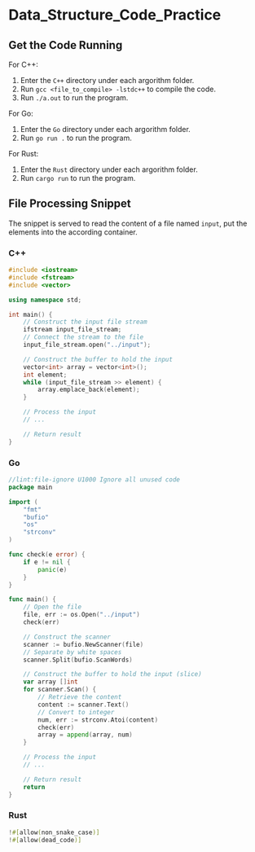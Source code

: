 # Data_Structure_Code_Practice

## Get the Code Running

For C++:
1. Enter the `C++` directory under each argorithm folder.
2. Run `gcc <file_to_compile> -lstdc++` to compile the code. 
3. Run `./a.out` to run the program.

For Go:
1. Enter the `Go` directory under each argorithm folder.
2. Run `go run .` to run the program.

For Rust:
1. Enter the `Rust` directory under each argorithm folder.
2. Run `cargo run` to run the program.

## File Processing Snippet

The snippet is served to read the content of a file named `input`, put the elements into the according container.

### C++

```C++
#include <iostream>
#include <fstream>
#include <vector>

using namespace std;

int main() {
    // Construct the input file stream
    ifstream input_file_stream;
    // Connect the stream to the file
    input_file_stream.open("../input");

    // Construct the buffer to hold the input
    vector<int> array = vector<int>();
    int element;
    while (input_file_stream >> element) {
        array.emplace_back(element);
    }

    // Process the input
    // ...

    // Return result
}
```

### Go

```Go
//lint:file-ignore U1000 Ignore all unused code
package main

import (
    "fmt"
    "bufio"
    "os"
    "strconv"
)

func check(e error) {
    if e != nil {
        panic(e)
    }
}

func main() {
    // Open the file
    file, err := os.Open("../input")
    check(err)

    // Construct the scanner
    scanner := bufio.NewScanner(file)
    // Separate by white spaces
    scanner.Split(bufio.ScanWords)

    // Construct the buffer to hold the input (slice)
    var array []int
    for scanner.Scan() {
        // Retrieve the content
        content := scanner.Text()
        // Convert to integer
        num, err := strconv.Atoi(content)
        check(err)
        array = append(array, num)
    }

    // Process the input
    // ...

    // Return result
    return
}
```

### Rust

```Rust
!#[allow(non_snake_case)]
!#[allow(dead_code)]



```